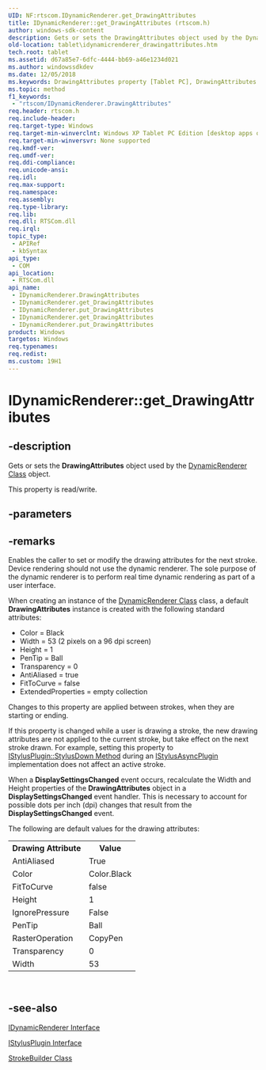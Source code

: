 ```yaml
---
UID: NF:rtscom.IDynamicRenderer.get_DrawingAttributes
title: IDynamicRenderer::get_DrawingAttributes (rtscom.h)
author: windows-sdk-content
description: Gets or sets the DrawingAttributes object used by the DynamicRenderer Class object.
old-location: tablet\idynamicrenderer_drawingattributes.htm
tech.root: tablet
ms.assetid: d67a85e7-6dfc-4444-bb69-a46e1234d021
ms.author: windowssdkdev
ms.date: 12/05/2018
ms.keywords: DrawingAttributes property [Tablet PC], DrawingAttributes property [Tablet PC],IDynamicRenderer interface, IDynamicRenderer interface [Tablet PC],DrawingAttributes property, IDynamicRenderer.DrawingAttributes, IDynamicRenderer.get_DrawingAttributes, IDynamicRenderer.put_DrawingAttributes, IDynamicRenderer::DrawingAttributes, IDynamicRenderer::get_DrawingAttributes, IDynamicRenderer::put_DrawingAttributes, d67a85e7-6dfc-4444-bb69-a46e1234d021, get_DrawingAttributes, rtscom/IDynamicRenderer::DrawingAttributes, rtscom/IDynamicRenderer::get_DrawingAttributes, rtscom/IDynamicRenderer::put_DrawingAttributes, tablet.idynamicrenderer_drawingattributes
ms.topic: method
f1_keywords: 
 - "rtscom/IDynamicRenderer.DrawingAttributes"
req.header: rtscom.h
req.include-header: 
req.target-type: Windows
req.target-min-winverclnt: Windows XP Tablet PC Edition [desktop apps only]
req.target-min-winversvr: None supported
req.kmdf-ver: 
req.umdf-ver: 
req.ddi-compliance: 
req.unicode-ansi: 
req.idl: 
req.max-support: 
req.namespace: 
req.assembly: 
req.type-library: 
req.lib: 
req.dll: RTSCom.dll
req.irql: 
topic_type:
 - APIRef
 - kbSyntax
api_type:
 - COM
api_location:
 - RTSCom.dll
api_name:
 - IDynamicRenderer.DrawingAttributes
 - IDynamicRenderer.get_DrawingAttributes
 - IDynamicRenderer.put_DrawingAttributes
 - IDynamicRenderer.get_DrawingAttributes
 - IDynamicRenderer.put_DrawingAttributes
product: Windows
targetos: Windows
req.typenames: 
req.redist: 
ms.custom: 19H1
---
```


# IDynamicRenderer::get_DrawingAttributes


## -description



Gets or sets the <b>DrawingAttributes</b> object used by the <a href="https://docs.microsoft.com/previous-versions/windows/desktop/legacy/ms701168(v=vs.85)">DynamicRenderer Class</a> object.



This property is read/write.


## -parameters


## -remarks



Enables the caller to set or modify the drawing attributes for the next stroke. Device rendering should not use the dynamic renderer. The sole purpose of the dynamic renderer is to perform real time dynamic rendering as part of a user interface.

When creating an instance of the <a href="https://docs.microsoft.com/previous-versions/windows/desktop/legacy/ms701168(v=vs.85)">DynamicRenderer Class</a> class, a default <b>DrawingAttributes</b> instance is created with the following standard attributes:

<ul>
<li>Color = Black</li>
<li>Width = 53 (2 pixels on a 96 dpi screen)</li>
<li>Height = 1</li>
<li>PenTip = Ball</li>
<li>Transparency = 0</li>
<li>AntiAliased = true</li>
<li>FitToCurve = false</li>
<li>ExtendedProperties = empty collection</li>
</ul>
Changes to this property are applied between strokes, when they are starting or ending.

If this property is changed while a user is drawing a stroke, the new drawing attributes are not applied to the current stroke, but take effect on the next stroke drawn. For example, setting this property to <a href="https://docs.microsoft.com/windows/desktop/api/rtscom/nf-rtscom-istylusplugin-stylusdown">IStylusPlugin::StylusDown Method</a> during an <a href="https://docs.microsoft.com/windows/desktop/api/rtscom/nn-rtscom-istylusasyncplugin">IStylusAsyncPlugin</a> implementation does not affect an active stroke.

When a <b>DisplaySettingsChanged</b> event occurs, recalculate the Width and Height properties of the <b>DrawingAttributes</b> object in a <b>DisplaySettingsChanged</b> event handler. This is necessary to account for possible dots per inch (dpi) changes that result from the <b>DisplaySettingsChanged</b> event.

The following are default values for the drawing attributes:

<table>
<tr>
<th>Drawing Attribute</th>
<th>Value</th>
</tr>
<tr>
<td>
AntiAliased

</td>
<td>
True

</td>
</tr>
<tr>
<td>
Color

</td>
<td>
Color.Black

</td>
</tr>
<tr>
<td>
FitToCurve

</td>
<td>
false

</td>
</tr>
<tr>
<td>
Height

</td>
<td>
1

</td>
</tr>
<tr>
<td>
IgnorePressure

</td>
<td>
False

</td>
</tr>
<tr>
<td>
PenTip

</td>
<td>
Ball

</td>
</tr>
<tr>
<td>
RasterOperation

</td>
<td>
CopyPen

</td>
</tr>
<tr>
<td>
Transparency

</td>
<td>
0

</td>
</tr>
<tr>
<td>
Width

</td>
<td>
53

</td>
</tr>
</table>
 




## -see-also




<a href="https://docs.microsoft.com/windows/desktop/api/rtscom/nn-rtscom-idynamicrenderer">IDynamicRenderer Interface</a>



<a href="https://docs.microsoft.com/windows/desktop/api/rtscom/nn-rtscom-istylusplugin">IStylusPlugin Interface</a>



<a href="https://docs.microsoft.com/windows/desktop/tablet/strokebuilder-class">StrokeBuilder Class</a>
 

 

